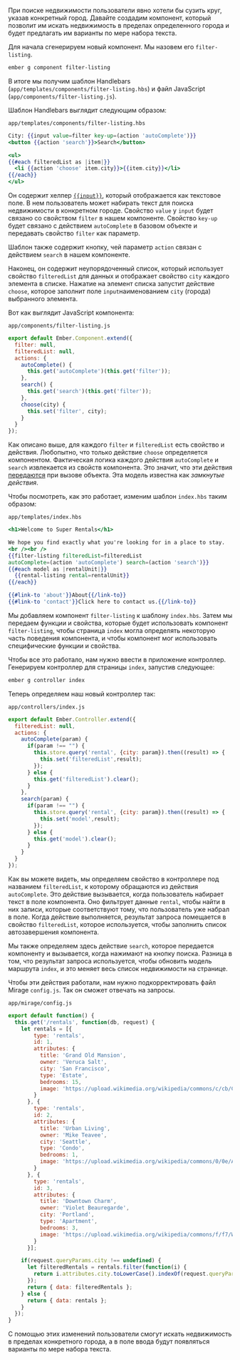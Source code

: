 При поиске недвижимости пользователи явно хотели бы сузить круг, указав конкретный город. Давайте создадим компонент, который позволит им искать недвижимость в пределах определенного города и будет предлагать им варианты по мере набора текста.

Для начала сгенерируем новый компонент. Мы назовем его `filter-listing`.

```bash
ember g component filter-listing
```

В итоге мы получим шаблон Handlebars (`app/templates/components/filter-listing.hbs`) и файл JavaScript (`app/components/filter-listing.js`).

Шаблон Handlebars выглядит следующим образом:

`app/templates/components/filter-listing.hbs`
```hbs
City: {{input value=filter key-up=(action 'autoComplete')}} 
<button {{action 'search'}}>Search</button>

<ul>
{{#each filteredList as |item|}}
  <li {{action 'choose' item.city}}>{{item.city}}</li>
{{/each}}
</ul>
```

Он содержит хелпер [`{{input}}`](/v2/templates/input-helpers), который отображается как текстовое поле. В нем пользователь может набирать текст для поиска недвижимости в конкретном городе. Свойство `value` у `input` будет связано со свойством `filter` в нашем компоненте. Свойство `key-up` будет связано с действием `autoComplete` в базовом объекте и передавать свойство `filter` как параметр.

Шаблон также содержит кнопку, чей параметр `action` связан с действием `search` в нашем компоненте.

Наконец, он содержит неупорядоченный список, который использует свойство `filteredList` для данных и отображает свойство `city` каждого элемента в списке. Нажатие на элемент списка запустит действие `choose`, которое заполнит поле `input`наименованием `city` (города) выбранного элемента.

Вот как выглядит JavaScript компонента:

`app/components/filter-listing.js`
```js
export default Ember.Component.extend({
  filter: null,
  filteredList: null,
  actions: {
    autoComplete() {
      this.get('autoComplete')(this.get('filter'));
    },
    search() {
      this.get('search')(this.get('filter'));
    },
    choose(city) {
      this.set('filter', city);
    }
  }
});
```

Как описано выше, для каждого `filter` и `filteredList` есть свойство и действия.  Любопытно, что только действие `choose` определяется компонентом. Фактическая логика каждого действия `autoComplete` и `search` извлекается из свойств компонента. Это значит, что эти действия [передаются](/v2/components/triggering-changes-with-actions/#toc_passing-the-action-to-the-component) при вызове объекта. Эта модель известна как *замкнутые действия*.

Чтобы посмотреть, как это работает, изменим шаблон `index.hbs` таким образом:

`app/templates/index.hbs`
```hbs
<h1>Welcome to Super Rentals</h1>

We hope you find exactly what you're looking for in a place to stay.
<br /><br />
{{filter-listing filteredList=filteredList 
autoComplete=(action 'autoComplete') search=(action 'search')}}
{{#each model as |rentalUnit|}}
  {{rental-listing rental=rentalUnit}}
{{/each}}

{{#link-to 'about'}}About{{/link-to}}
{{#link-to 'contact'}}Click here to contact us.{{/link-to}}
```

Мы добавляем компонент `filter-listing` к шаблону `index.hbs`. Затем мы передаем функции и свойства, которые будет использовать компонент `filter-listing`, чтобы страница `index` могла определять некоторую часть поведения компонента, и чтобы компонент мог использовать специфические функции и свойства.

Чтобы все это работало, нам нужно ввести в приложение контроллер. Генерируем контроллер для страницы `index`, запустив следующее:

```bash
ember g controller index
```

Теперь определяем наш новый контроллер так:

`app/controllers/index.js`
```js
export default Ember.Controller.extend({
  filteredList: null,
  actions: {
    autoComplete(param) {
      if(param !== "") {
        this.store.query('rental', {city: param}).then((result) => {
          this.set('filteredList',result);
        });
      } else {
        this.get('filteredList').clear();
      }
    },
    search(param) {
      if(param !== "") {
        this.store.query('rental', {city: param}).then((result) => {
          this.set('model',result);
        });
      } else {
        this.get('model').clear();
      }
    }
  }
});
```

Как вы можете видеть, мы определяем свойство в контроллере под названием `filteredList`, к которому обращаются из действия `autoComplete`. Это действие вызывается, когда пользователь набирает текст в поле компонента. Оно фильтрует данные `rental`, чтобы найти в них записи, которые соответствуют тому, что пользователь уже набрал в поле. Когда действие выполняется, результат запроса помещается в свойство `filteredList`, которое используется, чтобы заполнить список автозавершения компонента.

Мы также определяем здесь действие `search`, которое передается компоненту и вызывается, когда нажимают на кнопку поиска. Разница в том, что результат запроса используется, чтобы обновить модель маршрута `index`, и это меняет весь список недвижимости на странице.

Чтобы эти действия работали, нам нужно подкорректировать файл Mirage `config.js`. Так он сможет отвечать на запросы.

`app/mirage/config.js`
```js
export default function() {
  this.get('/rentals', function(db, request) {
    let rentals = [{
        type: 'rentals',
        id: 1,
        attributes: {
          title: 'Grand Old Mansion',
          owner: 'Veruca Salt',
          city: 'San Francisco',
          type: 'Estate',
          bedrooms: 15,
          image: 'https://upload.wikimedia.org/wikipedia/commons/c/cb/Crane_estate_(5).jpg'
        }
      }, {
        type: 'rentals',
        id: 2,
        attributes: {
          title: 'Urban Living',
          owner: 'Mike Teavee',
          city: 'Seattle',
          type: 'Condo',
          bedrooms: 1,
          image: 'https://upload.wikimedia.org/wikipedia/commons/0/0e/Alfonso_13_Highrise_Tegucigalpa.jpg'
        }
      }, {
        type: 'rentals',
        id: 3,
        attributes: {
          title: 'Downtown Charm',
          owner: 'Violet Beauregarde',
          city: 'Portland',
          type: 'Apartment',
          bedrooms: 3,
          image: 'https://upload.wikimedia.org/wikipedia/commons/f/f7/Wheeldon_Apartment_Building_-_Portland_Oregon.jpg'
        }
      }];

    if(request.queryParams.city !== undefined) {
      let filteredRentals = rentals.filter(function(i) {
        return i.attributes.city.toLowerCase().indexOf(request.queryParams.city.toLowerCase()) !== -1;
      });
      return { data: filteredRentals };
    } else {
      return { data: rentals };
    }
  });
}
```

С помощью этих изменений пользователи смогут искать недвижимость в пределах конкретного города, а в поле ввода будут появляться варианты по мере набора текста.  
